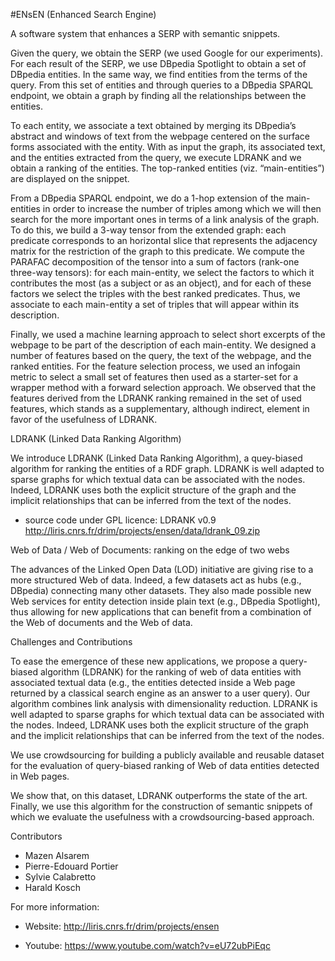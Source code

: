 #ENsEN (Enhanced Search Engine)

A software system that enhances a SERP with semantic snippets. 

Given the query, we obtain the SERP (we used Google for our experiments). For each result of the SERP, we use DBpedia Spotlight to obtain a set of DBpedia entities. In the same way, we find entities from the terms of the query. From this set of entities and through queries to a DBpedia SPARQL endpoint, we obtain a graph by finding all the relationships between the entities. 

To each entity, we associate a text obtained by merging its DBpedia’s abstract and windows of text from the webpage centered on the surface forms associated with the entity. With as input the graph, its associated text, and the entities extracted from the query, we execute LDRANK and we obtain a ranking of the entities. The top-ranked entities (viz. “main-entities”) are displayed on the snippet. 

From a DBpedia SPARQL endpoint, we do a 1-hop extension of the main-entities in order to increase the number of triples among which we will then search for the more important ones in terms of a link analysis of the graph. To do this, we build a 3-way tensor from the extended graph: each predicate corresponds to an horizontal slice that represents the adjacency matrix for the restriction of the graph to this predicate. We compute the PARAFAC decomposition of the tensor into a sum of factors (rank-one three-way tensors): for each main-entity, we select the factors to which it contributes the most (as a subject or as an object), and for each of these factors we select the triples with the best ranked predicates. Thus, we associate to each main-entity a set of triples that will appear within its description. 

Finally, we used a machine learning approach to select short excerpts of the webpage to be part of the description of each main-entity. We designed a number of features based on the query, the text of the webpage, and the ranked entities. For the feature selection process, we used an infogain metric to select a small set of features then used as a starter-set for a wrapper method with a forward selection approach. We observed that the features derived from the LDRANK ranking remained in the set of used features, which stands as a supplementary, although indirect, element in favor of the usefulness of LDRANK.


LDRANK (Linked Data Ranking Algorithm)

We introduce LDRANK (Linked Data Ranking Algorithm), a quey-biased algorithm for ranking the entities of a RDF graph. LDRANK is well adapted to sparse graphs for which textual data can be associated with the nodes. Indeed, LDRANK uses both the explicit structure of the graph and the implicit relationships that can be inferred from the text of the nodes.

- source code under GPL licence: LDRANK v0.9 http://liris.cnrs.fr/drim/projects/ensen/data/ldrank_09.zip

Web of Data / Web of Documents: ranking on the edge of two webs

The advances of the Linked Open Data (LOD) initiative are giving rise to a more structured Web of data. Indeed, a few datasets act as hubs (e.g., DBpedia) connecting many other datasets. They also made possible new Web services for entity detection inside plain text (e.g., DBpedia Spotlight), thus allowing for new applications that can benefit from a combination of the Web of documents and the Web of data.


Challenges and Contributions

To ease the emergence of these new applications, we propose a query-biased algorithm (LDRANK) for the ranking of web of data entities with associated textual data (e.g., the entities detected inside a Web page returned by a classical search engine as an answer to a user query). Our algorithm combines link analysis with dimensionality reduction. LDRANK is well adapted to sparse graphs for which textual data can be associated with the nodes. Indeed, LDRANK uses both the explicit structure of the graph and the implicit relationships that can be inferred from the text of the nodes.

We use crowdsourcing for building a publicly available and reusable dataset for the evaluation of query-biased ranking of Web of data entities detected in Web pages.

We show that, on this dataset, LDRANK outperforms the state of the art. Finally, we use this algorithm for the construction of semantic snippets of which we evaluate the usefulness with a crowdsourcing-based approach.

Contributors

- Mazen Alsarem
- Pierre-Edouard Portier
- Sylvie Calabretto
- Harald Kosch

For more information: 

- Website: http://liris.cnrs.fr/drim/projects/ensen

- Youtube: https://www.youtube.com/watch?v=eU72ubPiEqc
